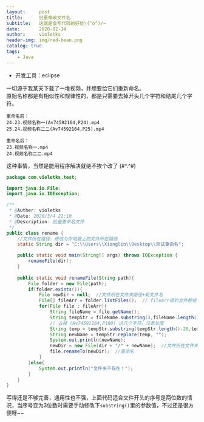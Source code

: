 ```yaml
---
layout:     post
title:      批量修改文件名
subtitle:   这就是会写代码的好处\(^o^)/~
date:       2020-02-14
author:     violetks
header-img: img/red-bean.png
catalog: true
tags:
    - Java
---
```


- 开发工具：eclipse

一切源于我某天下载了一堆视频，并想要给它们重新命名。<br>
原始名称都是有相似性和规律性的，都是只需要去掉开头几个字符和结尾几个字符。<br>
```
重命名前：
24.23.视频名称一(Av74592164,P24).mp4
25.24.视频名称二二(Av74592164,P25).mp4

重命名后：
23.视频名称一.mp4
24.视频名称二二.mp4
```

这种事情，当然是能用程序解决就绝不挨个改了 (#^.^#)

```java
package com.violetks.test;

import java.io.File;
import java.io.IOException;

/**
 * @Auther: violetks
 * @Date: 2020/3/4 22:10
 * @Description: 批量重命名文件
 */
public class rename {
	//文件所在路径，修改为你电脑上的文件所在路径
    static String dir = "C:\\Users\\Xionglin\\Desktop\\测试重命名";

    public static void main(String[] args) throws IOException {
    	renameFile(dir);
    }
    
    public static void renameFile(String path){
    	File folder = new File(path);
    	if(folder.exists()){
    		File newDir = null;  //文件所在文件夹路径+新文件名
    		File[] fileArr = folder.listFiles();  // fileArr得到文件数组
        	for(File file : fileArr){
    			String fileName = file.getName();
    			String tempStr = fileName.substring(3,fileName.length());  // 去掉字符串前3个字符
    			// 去掉 (Av74592164,P100) 这几个字符，注意长度
    			String temp = tempStr.substring(tempStr.length()-20,tempStr.length()-4);
    			String newName = tempStr.replace(temp, "");
    			System.out.println(newName);
    			newDir = new File(dir + "/" + newName);  //文件所在文件夹路径+新文件名
                file.renameTo(newDir);  //重命名
    		}
    	}else{
    		System.out.println("文件夹不存在！");
    	}
    }
}
```

写得还是不够完善，通用性也不强，上面代码适合文件开头的序号是两位数的情况，当序号变为3位数时需要手动修改下`substring()`里的参数值，不过还是很方便呀~~
